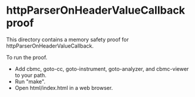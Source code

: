 httpParserOnHeaderValueCallback proof
==============

This directory contains a memory safety proof for httpParserOnHeaderValueCallback.

To run the proof.
* Add cbmc, goto-cc, goto-instrument, goto-analyzer, and cbmc-viewer
  to your path.
* Run "make".
* Open html/index.html in a web browser.
